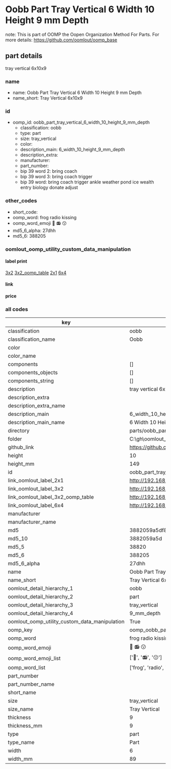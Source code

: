 # Oobb Part Tray Vertical 6 Width 10 Height 9 mm Depth  

note: This is part of OOMP the Oopen Organization Method For Parts. For more details: https://github.com/oomlout/oomp_base

##  part details
  



tray vertical 6x10x9



### name
* name: Oobb Part Tray Vertical 6 Width 10 Height 9 mm Depth
* name_short: Tray Vertical 6x10x9 
### id
* oomp_id: oobb_part_tray_vertical_6_width_10_height_9_mm_depth
  * classification: oobb
  * type: part
  * size: tray_vertical
  * color: 
  * description_main: 6_width_10_height_9_mm_depth
  * description_extra: 
  * manufacturer: 
  * part_number: 
  * bip 39 word 2: bring coach
  * bip 39 word 3: bring coach trigger
  * bip 39 word: bring coach trigger ankle weather pond ice wealth entry biology donate adjust

### other_codes
* short_code: 
* oomp_word: frog radio kissing
* oomp_word_emoji :frog: :radio: :kissing:
* md5_6_alpha: 27dhh
* md5_6: 388205






### oomlout_oomp_utility_custom_data_manipulation
#### label print
[3x2](http://192.168.1.245:1112/?label=oomp%2027dhh)
[3x2_oomp_table](http://192.168.1.108:1112/?label=oomp%2027dhh)
[2x1](http://192.168.1.242:1112/?label=oomp%2027dhh)
[6x4](http://192.168.1.55:1112/?label=oomp%2027dhh)    

#### link

                              

#### price







### all codes 
| key | value |  
| --- | --- |  
| classification | oobb |  
| classification_name | Oobb |  
| color |  |  
| color_name |  |  
| components | [] |  
| components_objects | [] |  
| components_string | [] |  
| description | tray vertical 6x10x9 |  
| description_extra |  |  
| description_extra_name |  |  
| description_main | 6_width_10_height_9_mm_depth |  
| description_main_name | 6 Width 10 Height 9 mm Depth |  
| directory | parts/oobb_part_tray_vertical_6_width_10_height_9_mm_depth |  
| folder | C:\gh\oomlout_oobb_version_4_generated_parts\parts\oobb_part_tray_vertical_6_width_10_height_9_mm_depth |  
| github_link | https://github.com/oomlout/oomlout_oomp_part_src/tree/main/parts/oobb_part_tray_vertical_6_width_10_height_9_mm_depth |  
| height | 10 |  
| height_mm | 149 |  
| id | oobb_part_tray_vertical_6_width_10_height_9_mm_depth |  
| link_oomlout_label_2x1 | http://192.168.1.242:1112/?label=oomp%2027dhh |  
| link_oomlout_label_3x2 | http://192.168.1.245:1112/?label=oomp%2027dhh |  
| link_oomlout_label_3x2_oomp_table | http://192.168.1.108:1112/?label=oomp%2027dhh |  
| link_oomlout_label_6x4 | http://192.168.1.55:1112/?label=oomp%2027dhh |  
| manufacturer |  |  
| manufacturer_name |  |  
| md5 | 3882059a5df82e069f7c5093d10b28e1 |  
| md5_10 | 3882059a5d |  
| md5_5 | 38820 |  
| md5_6 | 388205 |  
| md5_6_alpha | 27dhh |  
| name | Oobb Part Tray Vertical 6 Width 10 Height 9 mm Depth |  
| name_short | Tray Vertical 6x10x9  |  
| oomlout_detail_hierarchy_1 | oobb |  
| oomlout_detail_hierarchy_2 | part |  
| oomlout_detail_hierarchy_3 | tray_vertical |  
| oomlout_detail_hierarchy_4 | 9_mm_depth |  
| oomlout_oomp_utility_custom_data_manipulation | True |  
| oomp_key | oomp_oobb_part_tray_vertical_6_width_10_height_9_mm_depth |  
| oomp_word | frog radio kissing |  
| oomp_word_emoji | :frog: :radio: :kissing: |  
| oomp_word_emoji_list | [':frog:', ':radio:', ':kissing:'] |  
| oomp_word_list | ['frog', 'radio', 'kissing'] |  
| part_number |  |  
| part_number_name |  |  
| short_name |  |  
| size | tray_vertical |  
| size_name | Tray Vertical |  
| thickness | 9 |  
| thickness_mm | 9 |  
| type | part |  
| type_name | Part |  
| width | 6 |  
| width_mm | 89 |  
